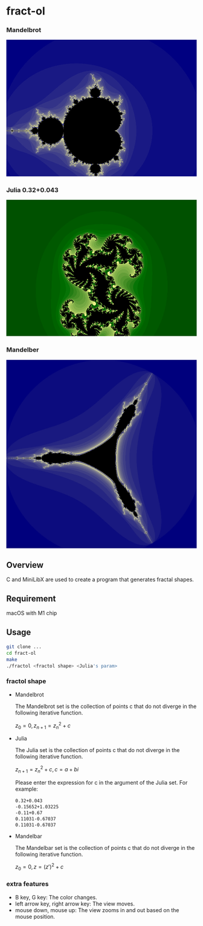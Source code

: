 # fract-ol
### Mandelbrot
![gif](https://github.com/retakashi/fract-ol/blob/main/image/Mandelbrot.gif)

### Julia 0.32+0.043
![gif](https://github.com/retakashi/fract-ol/blob/main/image/Julia.gif)

### Mandelber
![Mandelbar image](./image/Mandelbar%20image.png)

## Overview
C and MiniLibX are used to create a program that generates fractal shapes.

## Requirement
macOS with M1 chip

## Usage
``` bash
git clone ...
cd fract-ol
make
./fractol <fractol shape> <Julia's param>
```
### fractol shape
- Mandelbrot
  
    The Mandelbrot set is the collection of points c that do not diverge in the following iterative function.

    $z_{0} = 0,z_{n+1} = z_{n}^{2} + c$
- Julia
  
    The Julia set is the collection of points c that do not diverge in the following iterative function.

    $z_{n+1} = z_{n}^{2} + c,c = a + bi$

    Please enter the expression for c in the argument of the Julia set. For example:
  
      0.32+0.043
      -0.15652+1.03225
      -0.11+0.67
      0.11031-0.67037
      0.11031-0.67037
- Mandelbar
  
    The Mandelbar set is the collection of points c that do not diverge in the following iterative function.

    $z_{0} = 0,z = (z')^2 + c$

### extra features
- B key, G key: The color changes.
- left arrow key, right arrow key: The view moves.
- mouse down, mouse up: The view zooms in and out based on the mouse position.
 
